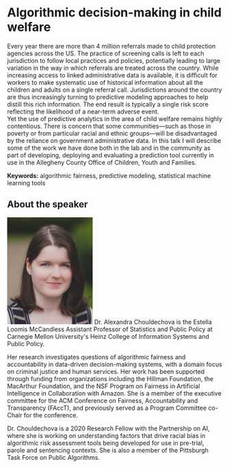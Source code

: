# Algorithmic decision-making in child welfare  

Every year there are more than 4 million referrals made to child protection agencies across the US. 
The practice of screening calls is left to each jurisdiction to follow local practices and policies, potentially leading to large variation in the way in which 
referrals are treated across the country. While increasing access to linked administrative data is available, it is difficult for workers to make systematic use of 
historical information about all the children and adults on a single referral call.  Jurisdictions around the country are thus increasingly turning to predictive modeling 
approaches to help distill this rich information.  The end result is typically a single risk score reflecting the likelihood of a near-term adverse event.  
Yet the use of predictive analytics in the area of child welfare remains highly contentious. There is concern that some communities—such as those in poverty or 
from particular racial and ethnic groups—will be disadvantaged by the reliance on government administrative data.  In this talk I will describe some of the work we 
have done both in the lab and in the community as part of developing, deploying and evaluating a prediction tool currently in use in the 
Allegheny County Office of Children, Youth and Families.

**Keywords:** algorithmic fairness, predictive modeling, statistical machine learning tools


## About the speaker
<!--![Image Text](https://github.com/women-plus-datascience/women-plus-datascience.github.io/blob/master/images/headshots/alex_c.jpg){:class="img-responsive"} -->

<img src="https://github.com/women-plus-datascience/women-plus-datascience.github.io/blob/master/images/headshots/alex_c.jpg" width="200" height="250"> Dr. Alexandra Chouldechova is the Estella Loomis McCandless Assistant Professor of Statistics and Public Policy at Carnegie Mellon University's Heinz College of Information Systems and Public Policy. 

Her research investigates questions of algorithmic fairness and accountability in data-driven decision-making systems, with a domain focus on criminal justice and human services.
Her work has been supported through funding from organizations including the Hillman Foundation, the MacArthur Foundation, and the NSF Program on Fairness in Artificial Intelligence 
in Collaboration with Amazon. She is a member of the executive committee for the ACM Conference on Fairness, Accountability and Transparency (FAccT), 
and previously served as a Program Committee co-Chair for the conference.

Dr. Chouldechova is a 2020 Research Fellow with the Partnership on AI, where she is working on understanding factors that drive racial bias in 
algorithmic risk assessment tools being developed for use in pre-trial, parole and sentencing contexts. She is also a member of the Pittsburgh Task Force on Public Algorithms.


